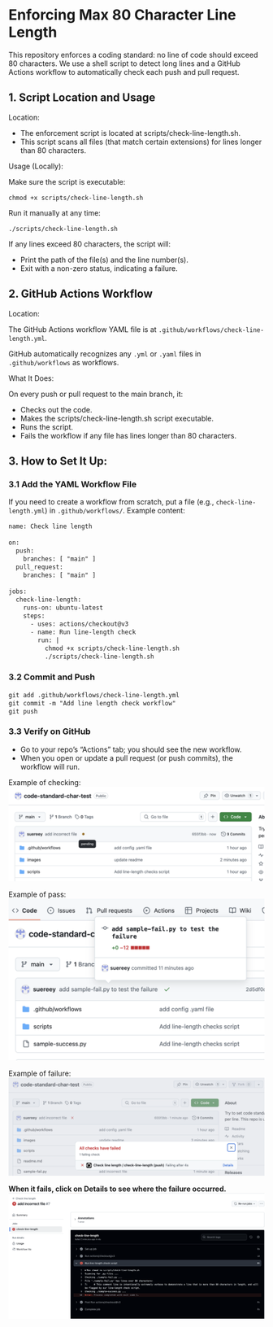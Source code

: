 # Enforcing Max 80 Character Line Length
This repository enforces a coding standard: no line of code should exceed 80 characters. We use a shell script to detect long lines and a GitHub Actions workflow to automatically check each push and pull request.

## 1. Script Location and Usage
Location:
- The enforcement script is located at scripts/check-line-length.sh.
- This script scans all files (that match certain extensions) for lines longer than 80 characters.

Usage (Locally):

Make sure the script is executable:
```
chmod +x scripts/check-line-length.sh
```
Run it manually at any time:
```
./scripts/check-line-length.sh
```

If any lines exceed 80 characters, the script will:
- Print the path of the file(s) and the line number(s).
- Exit with a non-zero status, indicating a failure.

## 2. GitHub Actions Workflow
Location:

The GitHub Actions workflow YAML file is at ```.github/workflows/check-line-length.yml```.

GitHub automatically recognizes any ```.yml``` or ```.yaml``` files in ```.github/workflows``` as workflows.

What It Does:

On every push or pull request to the main branch, it:
- Checks out the code.
- Makes the scripts/check-line-length.sh script executable.
- Runs the script.
- Fails the workflow if any file has lines longer than 80 characters.

## 3. How to Set It Up:

### 3.1 Add the YAML Workflow File

If you need to create a workflow from scratch, put a file (e.g., ```check-line-length.yml```) in ```.github/workflows/```.
Example content:
```
name: Check line length

on:
  push:
    branches: [ "main" ]
  pull_request:
    branches: [ "main" ]

jobs:
  check-line-length:
    runs-on: ubuntu-latest
    steps:
      - uses: actions/checkout@v3
      - name: Run line-length check
        run: |
          chmod +x scripts/check-line-length.sh
          ./scripts/check-line-length.sh
```

### 3.2 Commit and Push
```
git add .github/workflows/check-line-length.yml
git commit -m "Add line length check workflow"
git push
```

### 3.3 Verify on GitHub
- Go to your repo’s “Actions” tab; you should see the new workflow.
- When you open or update a pull request (or push commits), the workflow will run.

Example of checking:
![alt text](images/checking.png)

Example of pass:
![alt text](images/pass.png)

Example of failure:
![alt text](images/fail.png)

**When it fails, click on Details to see where the failure occurred.**
![alt text](images/fail-details.png)